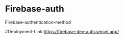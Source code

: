 # Firebase-auth
 Firebase-authentication-method


 #Deployment-Link
 https://firebase-dev-auth.vercel.app/
